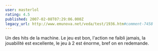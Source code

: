 ```yaml
---
user: masterlol
rating: 4.5
published: 2007-02-08T07:29:06.000Z
legacy_url: http://www.emunova.net/veda/test/1936.htm#comment-7458
---
```

Un des hits de la machine. Le jeu est bon, l'action ne faibli jamais, la jouabilité est excellente, le jeu à 2 est énorme, bref on en redemande.